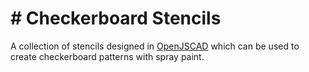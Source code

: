 # # Checkerboard Stencils 
A collection of stencils designed in [OpenJSCAD](https://github.com/Spiritdude/OpenJSCAD.org) which can be used to create checkerboard patterns with spray paint.
